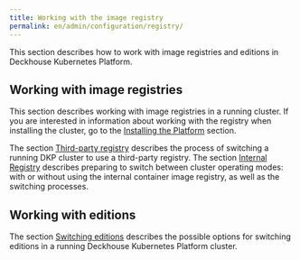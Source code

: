 ```yaml
---
title: Working with the image registry
permalink: en/admin/configuration/registry/
---
```


This section describes how to work with image registries and editions in Deckhouse Kubernetes Platform.

## Working with image registries

This section describes working with image registries in a running cluster. If you are interested in information about working with the registry when installing the cluster, go to the [Installing the Platform](../../installing) section.

The section [Third-party registry](../configuration/registry/third-party-registry.html) describes the process of switching a running DKP cluster to use a third-party registry.
The section [Internal Registry](../configuration/registry/internal-registry.html) describes preparing to switch between cluster operating modes: with or without using the internal container image registry, as well as the switching processes.

## Working with editions

The section [Switching editions](../editions.html) describes the possible options for switching editions in a running Deckhouse Kubernetes Platform cluster.
